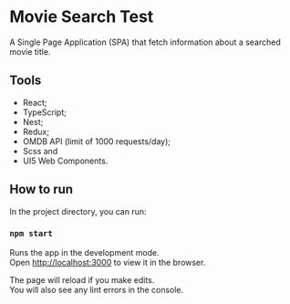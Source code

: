 # Movie Search Test

A Single Page Application (SPA) that fetch information about a searched movie title.

## Tools
- React;
- TypeScript;
- Nest;
- Redux;
- OMDB API (limit of 1000 requests/day);
- Scss and
- UI5 Web Components.

## How to run

In the project directory, you can run:

### `npm start`

Runs the app in the development mode.\
Open [http://localhost:3000](http://localhost:3000) to view it in the browser.

The page will reload if you make edits.\
You will also see any lint errors in the console.



